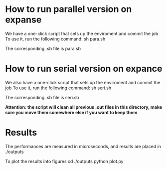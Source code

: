 # How to run parallel version on expanse
We have a one-click script that sets up the enviroment and commit the job
To use it, run the following command:
sh para.sh

The corresponding .sb file is para.sb

# How to run serial version on expance
We also have a one-click script that sets up the enviroment and commit the job
To use it, run the following command:
sh seri.sh

The corresponding .sb file is seri.sb

**Attention: the script will clean all previous .out files in this directory, make sure you move them somewhere else if you want to keep them**


# Results
The performances are measured in microseconds, and results are placed in ./outputs

To plot the results into figures
cd ./outputs
python plot.py